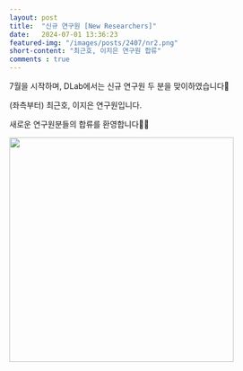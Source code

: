 ```yaml
---
layout: post 
title:  "신규 연구원 [New Researchers]"
date:   2024-07-01 13:36:23
featured-img: "/images/posts/2407/nr2.png"
short-content: "최근호, 이지은 연구원 합류"
comments : true
---
```



7월을 시작하며, DLab에서는 신규 연구원 두 분을 맞이하였습니다🤗

(좌측부터) 최근호, 이지은 연구원입니다.

<!--유지원 연구원은 2월부터 진단 검사 과제를, 한유진 연구원은 4월부터 M3DT 과제를 함께하게 되었습니다.
전경인 선생님께서는 5월부터 행정 업무를 맡게 되었습니다.-->

새로운 연구원분들의 합류를 환영합니다🥳🎉

<span class="image featured"><img src="/images/posts/2407/nr1.png" alt="" style='height: 400px; object-fit: contain;'></span>



